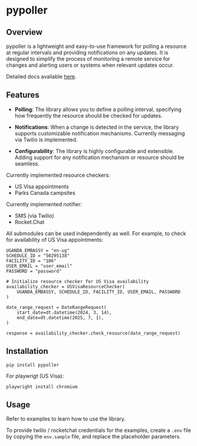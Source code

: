 # pypoller

## Overview

pypoller is a lightweight and easy-to-use framework for polling a resource at regular intervals and providing notifications on any updates. It is designed to simplify the process of monitoring a remote service for changes and alerting users or systems when relevant updates occur.

Detailed docs available [here](https://www.mohitc.com/pypoller/docs/).

## Features

- **Polling**: The library allows you to define a polling interval, specifying how frequently the resource should be checked for updates.

- **Notifications**: When a change is detected in the service, the library supports customizable notification mechanisms. Currently messaging via Twilio is implemented.

- **Configurability**: The library is highly configurable and extensible. Adding support for any notification mechanism or resource should be seamless.

Currently implemented resource checkers:
- US Visa appointments
- Parks Canada campsites

Currently implemented notifier:
- SMS (via Twilio)
- Rocket.Chat

All submodules can be used independently as well. For example, to check for availability of US Visa appointments:

```
UGANDA_EMBASSY = "en-ug"
SCHEDULE_ID = "50295138"
FACILITY_ID = "106"
USER_EMAIL = "user_email"
PASSWORD = "password"

# Initialize resource checker for US Visa availability
availability_checker = USVisaResourceChecker(
    UGANDA_EMBASSY, SCHEDULE_ID, FACILITY_ID, USER_EMAIL, PASSWORD
)

date_range_request = DateRangeRequest(
    start_date=dt.datetime(2024, 3, 14),
    end_date=dt.datetime(2025, 7, 1),
)

response = availability_checker.check_resource(date_range_request)
```
## Installation

`pip install pypoller`

For playwrigt (US Visa):

`playwright install chromium`

## Usage
Refer to examples to learn how to use the library.

To provide twilio / rocketchat credentials for the examples, create a `.env` file by copying the `env.sample` file, and replace the placeholder parameters.

